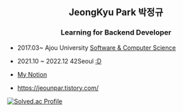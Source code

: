 <h2 align="center">JeongKyu Park 박정규</h2>
<h3 align="center"> Learning for Backend Developer</h3>

- 2017.03~ Ajou University [Software & Computer Science](http://software.ajou.ac.kr/main.php)

- 2021.10 ~ 2022.12 42Seoul [:D](https://42seoul.kr/seoul42/main/view)

- [My Notion](https://jeounpar.notion.site/JeongKyu-Park-639628958549428893c9b5261feccaa9)
- https://jeounpar.tistory.com/

[![Solved.ac Profile](http://mazassumnida.wtf/api/v2/generate_badge?boj=cdex6531)](https://solved.ac/cdex6531/)

